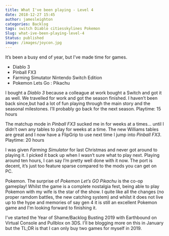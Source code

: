 ```yaml
---
title: What I've been playing - Level 4
date: 2018-12-27 15:45
author: jamesleighton
categories: Backlog
tags: switch Diablo citiesskylines Pokemon 
Slug: what-ive-been-playing-level-4
Status: published
image: /images/joycon.jpg
---
```


It’s been a busy end of year, but I’ve made time for games.

- Diablo 3
- Pinball FX3
- Farming Simutator Nintendo Switch Edition
- Pokemon Lets Go : Pikachu

I bought a *Diablo 3* because a colleague at work bought a Switch and got it as well. We travelled for work and got the season finished. I haven’t been back since,but had a lot of fun playing through the main story and the seasonal milestones. I’ll probably go back for the next season. Playtime: 15 hours

The matchup mode in *Pinball FX3* sucked me in for weeks at a times... until I didn’t own any tables to play for weeks at a time. The new Williams tables are great and I now have a FlipGrip to use next time I jump into *Pinball FX3*. Playtime: 20 hours

I was given *Farming Simulator* for last Christmas and never got around to playing it. I picked it back up when I wasn’t sure what to play next. Playing around ten hours, I can say I’m pretty well done with it now. The port is decent, it’s just too feature sparse compared to the mods you can get on PC. 

Pokemon. The surprise of *Pokemon Let’s GO Pikachu* is the co-op gameplay! Whilst the game is a complete nostalgia fest, being able to play Pokemon with my wife is the star of the show. I quite like all the changes (no proper ramdom battles, the new catching system) and whilst it does not live up to the hype and memories of say gen 4 it is still an excellent Pokemon game and I'm looking forward to finishing it.

I've started the Year of Shame/Backlog Busting 2019 with Earthbound on Virtual Console and Pullblox on 3DS. I'll be blogging more on this in January but the TL;DR is that I can only buy two games for myself in 2019.